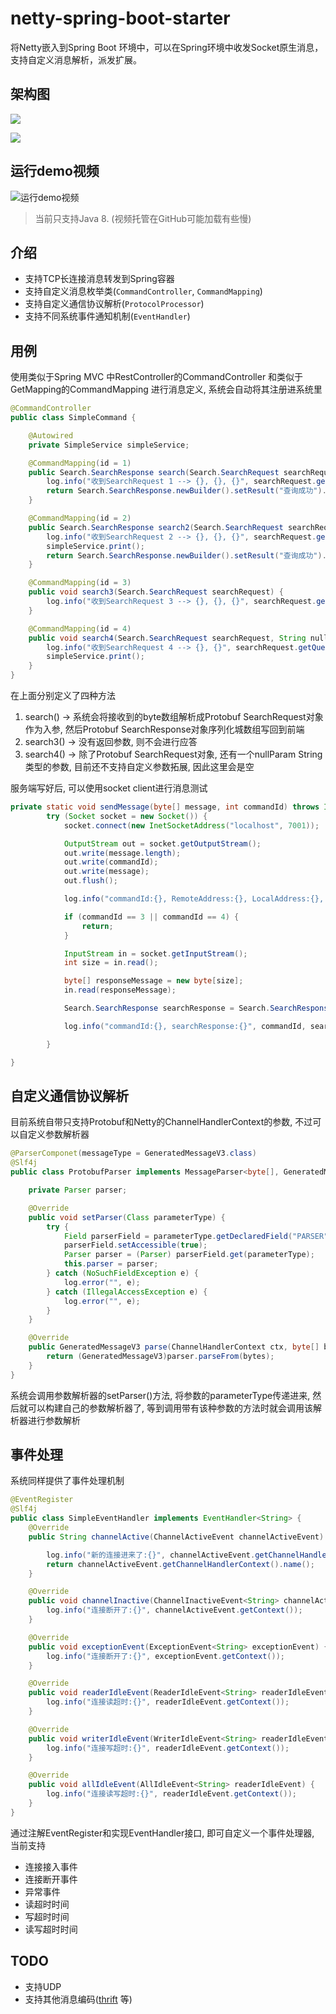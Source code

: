 # netty-spring-boot-starter

将Netty嵌入到Spring Boot 环境中，可以在Spring环境中收发Socket原生消息，支持自定义消息解析，派发扩展。

## 架构图

![](https://raw.githubusercontent.com/wangmingco/netty-spring-boot-starter/master/docs/architecture.jpg)

![](https://raw.githubusercontent.com/wangmingco/netty-spring-boot-starter/master/docs/architecture1.jpg)

## 运行demo视频

![运行demo视频](https://github.com/wangmingco/netty-spring-boot-starter/blob/master/docs/nsbs.gif?raw=true)

> 当前只支持Java 8. (视频托管在GitHub可能加载有些慢)

## 介绍
* 支持TCP长连接消息转发到Spring容器
* 支持自定义消息枚举类(`CommandController`, `CommandMapping`)
* 支持自定义通信协议解析(`ProtocolProcessor`)
* 支持不同系统事件通知机制(`EventHandler`)

## 用例

使用类似于Spring MVC 中RestController的CommandController 和类似于GetMapping的CommandMapping 进行消息定义, 系统会自动将其注册进系统里

```java
@CommandController
public class SimpleCommand {

    @Autowired
    private SimpleService simpleService;

    @CommandMapping(id = 1)
    public Search.SearchResponse search(Search.SearchRequest searchRequest) {
        log.info("收到SearchRequest 1 --> {}, {}, {}", searchRequest.getQuery(), searchRequest.getPageNumber(), searchRequest.getResultPerPage());
        return Search.SearchResponse.newBuilder().setResult("查询成功").build();
    }

    @CommandMapping(id = 2)
    public Search.SearchResponse search2(Search.SearchRequest searchRequest) {
        log.info("收到SearchRequest 2 --> {}, {}, {}", searchRequest.getQuery(), searchRequest.getPageNumber(), searchRequest.getResultPerPage());
        simpleService.print();
        return Search.SearchResponse.newBuilder().setResult("查询成功").build();
    }

    @CommandMapping(id = 3)
    public void search3(Search.SearchRequest searchRequest) {
        log.info("收到SearchRequest 3 --> {}, {}, {}", searchRequest.getQuery(), searchRequest.getPageNumber(), searchRequest.getResultPerPage());
    }

    @CommandMapping(id = 4)
    public void search4(Search.SearchRequest searchRequest, String nullParam) {
        log.info("收到SearchRequest 4 --> {}, {}", searchRequest.getQuery(), nullParam);
        simpleService.print();
    }
}
``` 
在上面分别定义了四种方法
1. search() -> 系统会将接收到的byte数组解析成Protobuf SearchRequest对象作为入参, 然后Protobuf SearchResponse对象序列化城数组写回到前端
2. search3() -> 没有返回参数, 则不会进行应答
3. search4() -> 除了Protobuf SearchRequest对象, 还有一个nullParam String类型的参数, 目前还不支持自定义参数拓展, 因此这里会是空

服务端写好后, 可以使用socket client进行消息测试

```java
private static void sendMessage(byte[] message, int commandId) throws IOException {
        try (Socket socket = new Socket()) {
            socket.connect(new InetSocketAddress("localhost", 7001));

            OutputStream out = socket.getOutputStream();
            out.write(message.length);
            out.write(commandId);
            out.write(message);
            out.flush();

            log.info("commandId:{}, RemoteAddress:{}, LocalAddress:{}, write size::{}", commandId, socket.getRemoteSocketAddress(), socket.getLocalAddress(), message.length);

            if (commandId == 3 || commandId == 4) {
                return;
            }

            InputStream in = socket.getInputStream();
            int size = in.read();

            byte[] responseMessage = new byte[size];
            in.read(responseMessage);

            Search.SearchResponse searchResponse = Search.SearchResponse.parseFrom(responseMessage);

            log.info("commandId:{}, searchResponse:{}", commandId, searchResponse.getResult());

        }

}
```

## 自定义通信协议解析
目前系统自带只支持Protobuf和Netty的ChannelHandlerContext的参数, 不过可以自定义参数解析器
```java
@ParserComponet(messageType = GeneratedMessageV3.class)
@Slf4j
public class ProtobufParser implements MessageParser<byte[], GeneratedMessageV3> {

    private Parser parser;

    @Override
    public void setParser(Class parameterType) {
        try {
            Field parserField = parameterType.getDeclaredField("PARSER");
            parserField.setAccessible(true);
            Parser parser = (Parser) parserField.get(parameterType);
            this.parser = parser;
        } catch (NoSuchFieldException e) {
            log.error("", e);
        } catch (IllegalAccessException e) {
            log.error("", e);
        }
    }

    @Override
    public GeneratedMessageV3 parse(ChannelHandlerContext ctx, byte[] bytes) throws Exception{
        return (GeneratedMessageV3)parser.parseFrom(bytes);
    }
}
```
系统会调用参数解析器的setParser()方法, 将参数的parameterType传递进来, 然后就可以构建自己的参数解析器了, 等到调用带有该种参数的方法时就会调用该解析器进行参数解析

## 事件处理
系统同样提供了事件处理机制
```java
@EventRegister
@Slf4j
public class SimpleEventHandler implements EventHandler<String> {
    @Override
    public String channelActive(ChannelActiveEvent channelActiveEvent) {

        log.info("新的连接进来了:{}", channelActiveEvent.getChannelHandlerContext().name());
        return channelActiveEvent.getChannelHandlerContext().name();
    }

    @Override
    public void channelInactive(ChannelInactiveEvent<String> channelActiveEvent) {
        log.info("连接断开了:{}", channelActiveEvent.getContext());
    }

    @Override
    public void exceptionEvent(ExceptionEvent<String> exceptionEvent) {
        log.info("连接断开了:{}", exceptionEvent.getContext());
    }

    @Override
    public void readerIdleEvent(ReaderIdleEvent<String> readerIdleEvent) {
        log.info("连接读超时:{}", readerIdleEvent.getContext());
    }

    @Override
    public void writerIdleEvent(WriterIdleEvent<String> readerIdleEvent) {
        log.info("连接写超时:{}", readerIdleEvent.getContext());
    }

    @Override
    public void allIdleEvent(AllIdleEvent<String> readerIdleEvent) {
        log.info("连接读写超时:{}", readerIdleEvent.getContext());
    }
}
```
通过注解EventRegister和实现EventHandler接口, 即可自定义一个事件处理器, 当前支持

* 连接接入事件
* 连接断开事件
* 异常事件
* 读超时时间
* 写超时时间
* 读写超时时间

## TODO

* 支持UDP
* 支持其他消息编码([thrift](https://thrift.apache.org/) 等)

